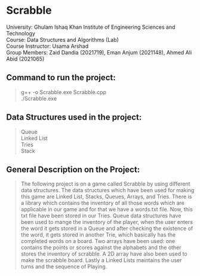 # Scrabble

University: Ghulam Ishaq Khan Institute of Engineering Sciences and Technology\
Course: Data Structures and Algorithms (Lab)\
Course Instructor: Usama Arshad\
Group Members: Zaid Dandia (2021719), Eman Anjum (2021148), Ahmed Ali Abid (2021065)

## Command to run the project:
> g++ -o Scrabble.exe Scrabble.cpp\
> ./Scrabble.exe

## Data Structures used in the project:
>Queue\
>Linked List\
>Tries\
>Stack

## General Description on the Project:
>The following project is on a game called Scrabble by using different data structures. The data structures which have been used for making this game are Linked List, Stacks, Queues, Arrays, and Tries. There is a library which contains the inventory of all those words which are applicable in our game and for that we have a words.txt file. Now, this txt file have been stored in our Tries. Queue data structures have been used to mange the inventory of the player, when the user enters the word it gets stored in a Queue and after checking the existence of the word, it gets stored in another Trie, which basically has the completed words on a board. Two arrays have been used: one contains the points or scores against the alphabets and the other stores the inventory of scrabble. A 2D array have also been used to make the scrabble board. Lastly a Linked Lists maintains the user turns and the sequence of Playing.
